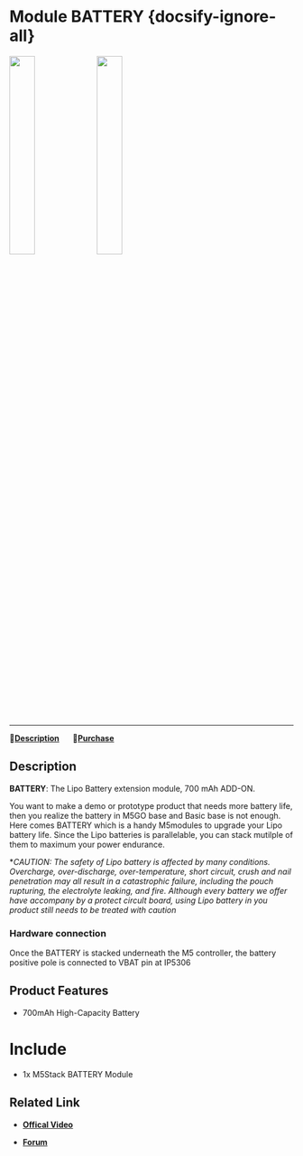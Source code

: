 # Module BATTERY  {docsify-ignore-all}

<img src="assets/img/product_pics/module/module_battery_01.png" width="30%" height="30%"> <img src="assets/img/product_pics/module/module_battery_02.png" width="30%" height="30%">

***

:memo:**[Description](#Description)**&nbsp;&nbsp;&nbsp;&nbsp;&nbsp;&nbsp;🛒**[Purchase](https://www.aliexpress.com/store/product/M5Stack-Official-In-Stock-Battery-Module-for-Arduino-ESP32-Core-Development-Kit-Capacity-700mAh-Stackable-IoT/3226069_32839688875.html)**

## Description

**BATTERY**:  The Lipo Battery extension module, 700 mAh ADD-ON.

You want to make a demo or prototype product that needs more battery life, then you realize the battery in M5GO base and Basic base is not enough. Here comes BATTERY which is a handy M5modules to upgrade your Lipo battery life. Since the Lipo batteries is parallelable, you can stack mutilple of them to maximum your power endurance.

**CAUTION: The safety of Lipo battery is affected by many conditions. Overcharge, over-discharge, over-temperature, short circuit, crush and nail penetration may all result in a catastrophic failure, including the pouch rupturing, the electrolyte leaking, and fire. Although every battery we offer have accompany by a protect circult board, using Lipo battery in you product still needs to be treated with caution*

### Hardware connection

Once the BATTERY is stacked underneath the M5 controller, the battery positive pole is connected to VBAT pin at IP5306

## Product Features

-  700mAh High-Capacity Battery

# Include

-  1x M5Stack BATTERY Module

## Related Link

- **[Offical Video](https://www.youtube.com/channel/UCozgFVglWYQXbvTmGyS739w)**

- **[Forum](http://forum.m5stack.com/)**

